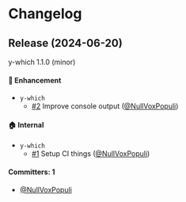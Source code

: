 # Changelog






## Release (2024-06-20)

y-which 1.1.0 (minor)

#### :rocket: Enhancement
* `y-which`
  * [#2](https://github.com/NullVoxPopuli/y-which/pull/2) Improve console output  ([@NullVoxPopuli](https://github.com/NullVoxPopuli))

#### :house: Internal
* `y-which`
  * [#1](https://github.com/NullVoxPopuli/y-which/pull/1) Setup CI things ([@NullVoxPopuli](https://github.com/NullVoxPopuli))

#### Committers: 1
- [@NullVoxPopuli](https://github.com/NullVoxPopuli)
